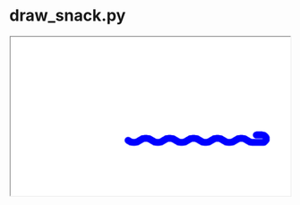 # draw_snack.py

![Image text](https://github.com/shangli-cuc/picture/blob/master/Python%E8%9F%92%E8%9B%87%E6%A0%87%E5%BF%97.png)
